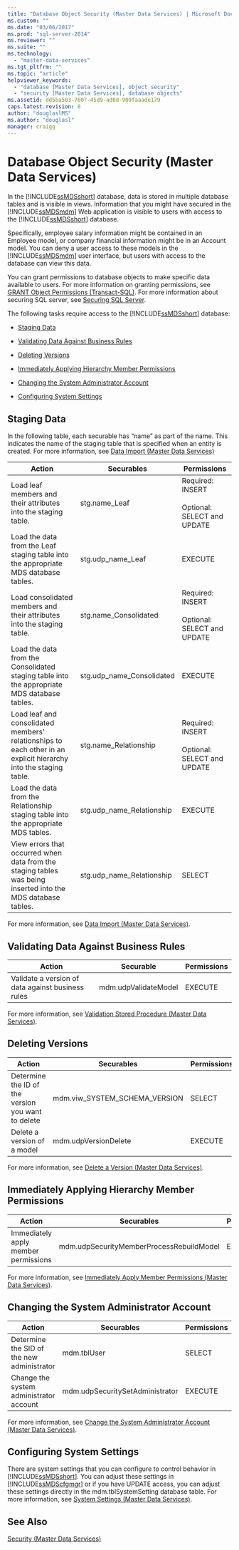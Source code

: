 ```yaml
---
title: "Database Object Security (Master Data Services) | Microsoft Docs"
ms.custom: ""
ms.date: "03/06/2017"
ms.prod: "sql-server-2014"
ms.reviewer: ""
ms.suite: ""
ms.technology: 
  - "master-data-services"
ms.tgt_pltfrm: ""
ms.topic: "article"
helpviewer_keywords: 
  - "database [Master Data Services], object security"
  - "security [Master Data Services], database objects"
ms.assetid: dd5ba503-7607-45d9-ad0d-909faaade179
caps.latest.revision: 8
author: "douglaslMS"
ms.author: "douglasl"
manager: craigg
---
```

# Database Object Security (Master Data Services)
  In the [!INCLUDE[ssMDSshort](../includes/ssmdsshort-md.md)] database, data is stored in multiple database tables and is visible in views. Information that you might have secured in the [!INCLUDE[ssMDSmdm](../includes/ssmdsmdm-md.md)] Web application is visible to users with access to the [!INCLUDE[ssMDSshort](../includes/ssmdsshort-md.md)] database.  
  
 Specifically, employee salary information might be contained in an Employee model, or company financial information might be in an Account model. You can deny a user access to these models in the [!INCLUDE[ssMDSmdm](../includes/ssmdsmdm-md.md)] user interface, but users with access to the database can view this data.  
  
 You can grant permissions to database objects to make specific data available to users. For more information on granting permissions, see [GRANT Object Permissions &#40;Transact-SQL&#41;](/sql/t-sql/statements/grant-object-permissions-transact-sql). For more information about securing SQL server, see [Securing SQL Server](../relational-databases/security/securing-sql-server.md).  
  
 The following tasks require access to the [!INCLUDE[ssMDSshort](../includes/ssmdsshort-md.md)] database:  
  
-   [Staging Data](#Staging)  
  
-   [Validating Data Against Business Rules](#rules)  
  
-   [Deleting Versions](#Versions)  
  
-   [Immediately Applying Hierarchy Member Permissions](#Hierarchy)  
  
-   [Changing the System Administrator Account](#SysAdmin)  
  
-   [Configuring System Settings](#SysSettings)  
  
##  <a name="Staging"></a> Staging Data  
 In the following table, each securable has “name” as part of the name. This indicates the name of the staging table that is specified when an entity is created. For more information, see [Data Import &#40;Master Data Services&#41;](overview-importing-data-from-tables-master-data-services.md)  
  
|Action|Securables|Permissions|  
|------------|----------------|-----------------|  
|Load leaf members and their attributes into the staging table.|stg.name_Leaf|Required: INSERT<br /><br /> Optional: SELECT and UPDATE|  
|Load the data from the Leaf staging table into the appropriate MDS database tables.|stg.udp_name_Leaf|EXECUTE|  
|Load consolidated members and their attributes into the staging table.|stg.name_Consolidated|Required: INSERT<br /><br /> Optional: SELECT and UPDATE|  
|Load the data from the Consolidated staging table into the appropriate MDS database tables.|stg.udp_name_Consolidated|EXECUTE|  
|Load leaf and consolidated members’ relationships to each other in an explicit hierarchy into the staging table.|stg.name_Relationship|Required: INSERT<br /><br /> Optional: SELECT and UPDATE|  
|Load the data from the Relationship staging table into the appropriate MDS tables.|stg.udp_name_Relationship|EXECUTE|  
|View errors that occurred when data from the staging tables was being inserted into the MDS database tables.|stg.udp_name_Relationship|SELECT|  
  
 For more information, see [Data Import &#40;Master Data Services&#41;](overview-importing-data-from-tables-master-data-services.md).  
  
##  <a name="rules"></a> Validating Data Against Business Rules  
  
|Action|Securable|Permissions|  
|------------|---------------|-----------------|  
|Validate a version of data against business rules|mdm.udpValidateModel|EXECUTE|  
  
 For more information, see [Validation Stored Procedure &#40;Master Data Services&#41;](../../2014/master-data-services/validation-stored-procedure-master-data-services.md).  
  
##  <a name="Versions"></a> Deleting Versions  
  
|Action|Securables|Permissions|  
|------------|----------------|-----------------|  
|Determine the ID of the version you want to delete|mdm.viw_SYSTEM_SCHEMA_VERSION|SELECT|  
|Delete a version of a model|mdm.udpVersionDelete|EXECUTE|  
  
 For more information, see [Delete a Version &#40;Master Data Services&#41;](../../2014/master-data-services/delete-a-version-master-data-services.md).  
  
##  <a name="Hierarchy"></a> Immediately Applying Hierarchy Member Permissions  
  
|Action|Securables|Permissions|  
|------------|----------------|-----------------|  
|Immediately apply member permissions|mdm.udpSecurityMemberProcessRebuildModel|EXECUTE|  
  
 For more information, see [Immediately Apply Member Permissions &#40;Master Data Services&#41;](../../2014/master-data-services/immediately-apply-member-permissions-master-data-services.md).  
  
##  <a name="SysAdmin"></a> Changing the System Administrator Account  
  
|Action|Securables|Permissions|  
|------------|----------------|-----------------|  
|Determine the SID of the new administrator|mdm.tblUser|SELECT|  
|Change the system administrator account|mdm.udpSecuritySetAdministrator|EXECUTE|  
  
 For more information, see [Change the System Administrator Account &#40;Master Data Services&#41;](../../2014/master-data-services/change-the-system-administrator-account-master-data-services.md).  
  
##  <a name="SysSettings"></a> Configuring System Settings  
 There are system settings that you can configure to control behavior in [!INCLUDE[ssMDSshort](../includes/ssmdsshort-md.md)]. You can adjust these settings in [!INCLUDE[ssMDScfgmgr](../includes/ssmdscfgmgr-md.md)] or if you have UPDATE access, you can adjust these settings directly in the mdm.tblSystemSetting database table. For more information, see [System Settings &#40;Master Data Services&#41;](../../2014/master-data-services/system-settings-master-data-services.md).  
  
## See Also  
 [Security &#40;Master Data Services&#41;](../../2014/master-data-services/security-master-data-services.md)  
  
  
